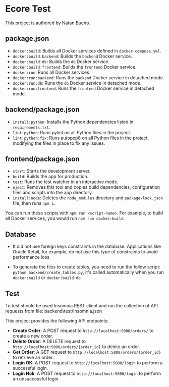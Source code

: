 # Ecore Test

This project is authored by Natan Bueno.

## package.json
- `docker:build`: Builds all Docker services defined in `docker-compose.yml`.
- `docker:build:backend`: Builds the `backend` Docker service.
- `docker:build:db`: Builds the `db` Docker service.
- `docker:build:frontend`: Builds the `frontend` Docker service.
- `docker:run`: Runs all Docker services.
- `docker:run:backend`: Runs the `backend` Docker service in detached mode.
- `docker:run:db`: Runs the `db` Docker service in detached mode.
- `docker:run:frontend`: Runs the `frontend` Docker service in detached mode.

## backend/package.json
- `install:python`: Installs the Python dependencies listed in `requirements.txt`.
- `lint:python`: Runs pylint on all Python files in the project.
- `lint:python:fix`: Runs autopep8 on all Python files in the project, modifying the files in place to fix any issues.

## frontend/package.json
- `start`: Starts the development server.
- `build`: Builds the app for production.
- `test`: Runs the test watcher in an interactive mode.
- `eject`: Removes this tool and copies build dependencies, configuration files and scripts into the app directory.
- `install:node`: Deletes the `node_modules` directory and `package-lock.json` file, then runs `npm i`.

You can run these scripts with `npm run <script-name>`. For example, to build all Docker services, you would run `npm run docker:build`.

## Database

- It did not use foreign keys constraints in the database. Applications like Oracle Retail, for example, do not use this type of constraints to avoid performance loss

- To generate the files to create tables, you need to run the follow script: `python backend/create_tables.py`, it's called automatically when you run `docker:build` or `docker:build:db`

## Test
To test should be used Insomnia REST client and run the collection of API requests from file: backend\test\Insomnia.json

This project provides the following API endpoints:

- **Create Order**: A POST request to `http://localhost:5000/orders/` to create a new order.
- **Delete Order**: A DELETE request to `http://localhost:5000/orders/{order_id}` to delete an order.
- **Get Order**: A GET request to `http://localhost:5000/orders/{order_id}` to retrieve an order.
- **Login OK**: A POST request to `http://localhost:5000/login` to perform a successful login.
- **Login Nok**: A POST request to `http://localhost:5000/login` to perform an unsuccessful login.


